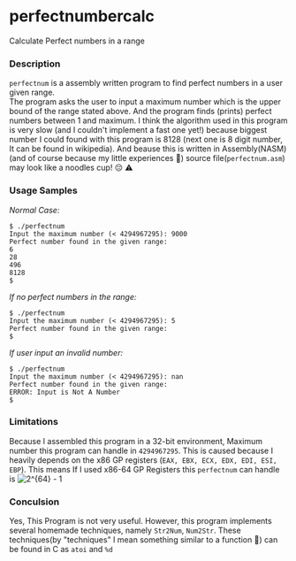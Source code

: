 # perfectnumbercalc
Calculate Perfect numbers in a range

### Description
`perfectnum` is a assembly written program to find perfect numbers in a user given range.<br />
The program asks the user to input a maximum number which is the upper bound of the range stated above. And the program finds (prints) perfect numbers between 1 and maximum. I think the algorithm used in this program is very slow (and I couldn't implement a fast one yet!) because biggest number I could found with this program is 8128 (next one is 8 digit number, It can be found in wikipedia). And beause this is written in Assembly(NASM)(and of course because my little experiences :baby:) source file(`perfectnum.asm`) may look like a noodles cup! :pensive: :warning:

### Usage Samples
*Normal Case:*
```
$ ./perfectnum
Input the maximum number (< 4294967295): 9000
Perfect number found in the given range:
6
28
496
8128
$
```

*If no perfect numbers in the range:*
```
$ ./perfectnum
Input the maximum number (< 4294967295): 5
Perfect number found in the given range:
$
```
*If user input an invalid number:*
```
$ ./perfectnum
Input the maximum number (< 4294967295): nan
Perfect number found in the given range: 
ERROR: Input is Not A Number
$
```

### Limitations
Because I assembled this program in a 32-bit environment, Maximum number this program can handle in `4294967295`.
This is caused because I heavily depends on the x86 GP registers (`EAX, EBX, ECX, EDX, EDI, ESI, EBP`).
This means If I used x86-64 GP Registers this `perfectnum` can handle is ![2^{64} - 1](http://www.sciweavers.org/upload/Tex2Img_1454580303/render.png)

### Conculsion
Yes, This Program is not very useful.
However, this program implements several homemade techniques, namely `Str2Num`, `Num2Str`. These techniques(by "techniques" I mean something similar to a function :thought_balloon:) can be found in C as `atoi` and `%d`
